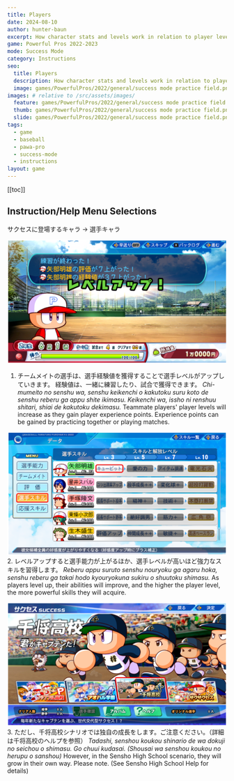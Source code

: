 ```yaml
---
title: Players
date: 2024-08-10
author: hunter-baun
excerpt: How character stats and levels work in relation to player levels and growth.
game: Powerful Pros 2022-2023
mode: Success Mode
category: Instructions
seo:
  title: Players
  description: How character stats and levels work in relation to player levels and growth.
  image: games/PowerfulPros/2022/general/success mode practice field.png
images: # relative to /src/assets/images/
  feature: games/PowerfulPros/2022/general/success mode practice field.png
  thumb: games/PowerfulPros/2022/general/success mode practice field.png
  slide: games/PowerfulPros/2022/general/success mode practice field.png
tags:
  - game
  - baseball
  - pawa-pro
  - success-mode
  - instructions
layout: game
---
```

[[toc]]
<article class="prose max-w-xl lg:max-w-4xl lg:prose-lg">

## Instruction/Help Menu Selections
サクセスに登場するキャラ -> 選手キャラ

![Screen showing teammates leveling up](1.png)
1. チームメイトの選手は、選手経験値を獲得することで選手レベルがアップしていきます。
経験値は、一緒に練習したり、試合で獲得できます。
*Chi-mumeito no senshu wa, senshu keikenchi o kakutoku suru koto de senshu reberu ga appu shite ikimasu. Keikenchi wa, issho ni renshuu shitari, shiai de kakutoku dekimasu.*
Teammate players' player levels will increase as they gain player experience points.
Experience points can be gained by practicing together or playing matches.

![Teammate status screen showing levels and benefits](2.png)
2. レベルアップすると選手能力が上がるほか、選手レベルが高いほど強力なスキルを習得します。
*Reberu appu suruto senshu nouryoku ga agaru hoka, senshu reberu ga takai hodo kyouryokuna sukiru o shuutoku shimasu.*
As players level up, their abilities will improve, and the higher the player level, the more powerful skills they will acquire.

![Main menu showing Shosai High School selection](3.png)
3. ただし、千将高校シナリオでは独自の成長をします。ご注意ください。（詳細は千将高校のヘルプを参照）
*Tadashi, senshou koukou shinario de wa dokuji no seichou o shimasu. Go chuui kudasai. (Shousai wa senshou koukou no herupu o sanshou)*
However, in the Sensho High School scenario, they will grow in their own way. Please note. (See Sensho High School Help for details)
</article>
